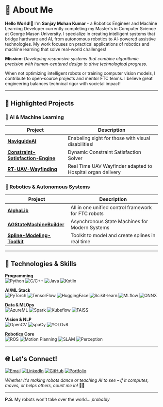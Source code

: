 # 👋 About Me

**Hello World!🤖** I'm **Sanjay Mohan Kumar** - a Robotics Engineer and Machine Learning Developer currently completing my Master's in Computer Science at George Mason University. I specialize in creating intelligent systems that bridge hardware and AI, from autonomous robotics to AI-powered assistive technologies. My work focuses on practical applications of robotics and machine learning that solve real-world challenges!

**Mission:** *Developing responsive systems that combine algorithmic precision with human-centered design to drive technological progress.*

When not optimizing intelligent robots or training computer vision models, I contribute to open-source projects and mentor FTC teams. 
I believe great engineering balances technical rigor with societal impact!

---

## 🚀 Highlighted Projects

### 🧠 **AI & Machine Learning**
| Project | Description |
|---------|-------------|
| **[NaviguideAI](https://github.com/San68bot/EnvironmentalSafetyNavigation)** |  Enabeling sight for those with visual disabilities! |
| **[Constraint-Satisfaction-Engine](https://github.com/San68bot/Constraint-Satisfaction-Engine)** |  Dynamic Constraint Satisfaction Solver |
| **[RT-UAV-Wayfinding](https://github.com/San68bot/RT-Drone-Wayfinding)** |  Real Time UAV Wayfinder adapted to Hospital organ delivery |

### 🤖 **Robotics & Autonomous Systems**
| Project | Description |
|---------|-------------|
| **[AlphaLib](https://github.com/San68bot/AlphaLib)** |  All in one unified control framework for FTC robots |
| **[AGStateMachineBuilder](https://github.com/San68bot/AGStateMachineBuilder)** |  Asynchronous State Machines for Modern Systems |
| **[Spline-Modeling-Toolkit](https://github.com/San68bot/LearningSplines)** |  Toolkit to model and create splines in real time |

---

## 🔧 **Technologies & Skills**

**Programming**  
![Python](https://img.shields.io/badge/-Python-3776AB?logo=python&logoColor=white)
![C/C++](https://img.shields.io/badge/-C/C++-00599C?logo=c%2B%2B&logoColor=white)
![Java](https://img.shields.io/badge/-Java-007396?logo=java)
![Kotlin](https://img.shields.io/badge/-Kotlin-7F52FF?logo=kotlin&logoColor=white)

**AI/ML Stack**  
![PyTorch](https://img.shields.io/badge/-PyTorch-EE4C2C?logo=pytorch)
![TensorFlow](https://img.shields.io/badge/-TensorFlow-FF6F00?logo=tensorflow)
![HuggingFace](https://img.shields.io/badge/-HuggingFace-FFD21E?logo=huggingface)
![Scikit-learn](https://img.shields.io/badge/-Scikit--learn-F7931E?logo=scikit-learn)
![MLflow](https://img.shields.io/badge/-MLflow-0194E1?logo=mlflow)
![ONNX](https://img.shields.io/badge/-ONNX-005CED?logo=onnx)

**Data & MLOps**  
![AzureML](https://img.shields.io/badge/-Azure_ML-0089D6?logo=microsoft-azure)
![Spark](https://img.shields.io/badge/-Apache_Spark-E25A1C?logo=apache-spark)
![Kubeflow](https://img.shields.io/badge/-Kubeflow-326CE5?logo=kubeflow)
![FAISS](https://img.shields.io/badge/-FAISS-00C4CC)

**Vision & NLP**  
![OpenCV](https://img.shields.io/badge/-OpenCV-5C3EE8?logo=opencv)
![spaCy](https://img.shields.io/badge/-spaCy-09A3D5?logo=spacy)
![YOLOv8](https://img.shields.io/badge/-YOLOv8-00FFFF)

**Robotics Core**  
![ROS](https://img.shields.io/badge/-ROS-22314E?logo=ros)
![Motion Planning](https://img.shields.io/badge/Motion--Planning-008CBA)
![SLAM](https://img.shields.io/badge/-SLAM-FF6F00?logo=gazebo)
![Perception](https://img.shields.io/badge/-Perception-FF6F00?logo=gazebo)

---

## 🌐 Let's Connect!

[![Email](https://img.shields.io/badge/-Email-EA4335?style=for-the-badge&logo=gmail)](mailto:smohanku@gmu.edu)
[![LinkedIn](https://img.shields.io/badge/-LinkedIn-0A66C2?style=for-the-badge&logo=linkedin)](https://www.linkedin.com/in/smohanku/)
[![GitHub](https://img.shields.io/badge/-GitHub-181717?style=for-the-badge&logo=github)](https://github.com/San68bot)
[![Portfolio](https://img.shields.io/badge/-Portfolio-003E54?style=for-the-badge&logo=portfolio)](https://san68bot.github.io)

*Whether it's making robots dance or teaching AI to see – if it computes, moves, or helps others, count me in!* 🚀✨

---

**P.S.** My robots won't take over the world... *probably*
